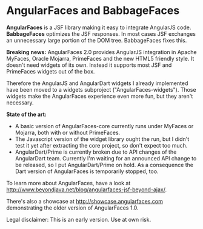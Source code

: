 AngularFaces and BabbageFaces
=============================

<b>AngularFaces</b> is a JSF library making it easy to integrate AngularJS code.<br>
<b>BabbageFaces</b> optimizes the JSF responses. In most cases JSF exchanges an unnecessary large portion of the DOM tree. BabbageFaces fixes this. 

<b>Breaking news:</b>
AngularFaces 2.0 provides AngularJS integration in Apache MyFaces, Oracle Mojarra, PrimeFaces and the new HTML5 friendly style. It doesn't need widgets of its own. Instead it 
supports most JSF and PrimeFaces widgets out of the box.

Therefore the AngularJS and AngularDart widgets I already implemented have been moved to a widgets subproject ("AngularFaces-widgets"). Those widgets make
the AngularFaces experience even more fun, but they aren't necessary.

<b>State of the art:</b>
<ul>
<li>A basic version of AngularFaces-core currently runs under MyFaces or Mojarra, both with or without PrimeFaces.</li>
<li>The Javascript version of the widget library ought the run, but I didn't test it yet after extracting the core project, so don't expect too much.</li>
<li>AngularDart/Prime is currently broken due to API changes of the AngularDart team. Currently I'm waiting for an announced API change to be released, so I put
AngularDart/Prime on hold. As a consequence the Dart version of AngularFaces is temporarily stopped, too.</li>
</ul>

To learn more about AngularFaces, have a look at http://www.beyondjava.net/blog/angularfaces-jsf-beyond-ajax/.

There's also a showcase at http://showcase.angularfaces.com demonstrating the older version of AngularFaces 1.0.

Legal disclaimer:
This is an early version. Use at own risk.

